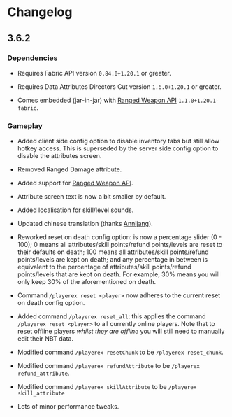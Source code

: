 # Changelog

## 3.6.2

### Dependencies
- Requires Fabric API version `0.84.0+1.20.1` or greater.

- Requires Data Attributes Directors Cut version `1.6.0+1.20.1` or greater.

- Comes embedded (jar-in-jar) with [Ranged Weapon API](https://github.com/FabricExtras/RangedWeaponAPI) `1.1.0+1.20.1-fabric`.

### Gameplay

+ Added client side config option to disable inventory tabs but still allow hotkey access. This is superseded by the server side config option to disable the attributes screen.

- Removed Ranged Damage attribute.

+ Added support for [Ranged Weapon API](https://github.com/FabricExtras/RangedWeaponAPI).

* Attribute screen text is now a bit smaller by default.

+ Added localisation for skill/level sounds.

+ Updated chinese translation (thanks [Annijang](https://github.com/Annijang)).

* Reworked reset on death config option: is now a percentage slider (0 - 100); 0 means all attributes/skill points/refund points/levels are reset to their defaults on death; 100 means all attributes/skill points/refund points/levels are kept on death; and any percentage in between is equivalent to the percentage of attributes/skill points/refund points/levels that are kept on death. For example, 30% means you will only keep 30% of the aforementioned on death.

* Command `/playerex reset <player>` now adheres to the current reset on death config option.

+ Added command `/playerex reset_all`: this applies the command `/playerex reset <player>` to all currently online players. Note that to reset offline players *whilst they are offline* you will still need to manually edit their NBT data.

* Modified command `/playerex resetChunk` to be `/playerex reset_chunk`.

* Modified command `/playerex refundAttribute` to be `/playerex refund_attribute`.

* Modified command `/playerex skillAttribute` to be `/playerex skill_attribute`

* Lots of minor performance tweaks.